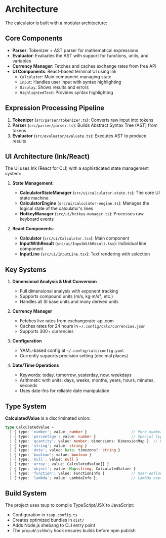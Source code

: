 # Architecture

The calculator is built with a modular architecture:

## Core Components

- **Parser**: Tokenizer + AST parser for mathematical expressions
- **Evaluator**: Evaluates the AST with support for functions, units, and variables
- **Currency Manager**: Fetches and caches exchange rates from free API
- **UI Components**: React-based terminal UI using Ink
  - `Calculator`: Main component managing state
  - `Input`: Handles user input with syntax highlighting
  - `Display`: Shows results and errors
  - `HighlightedText`: Provides syntax highlighting

## Expression Processing Pipeline

1. **Tokenizer** (`src/parser/tokenizer.ts`): Converts raw input into tokens
2. **Parser** (`src/parser/parser.ts`): Builds Abstract Syntax Tree (AST) from tokens
3. **Evaluator** (`src/evaluator/evaluate.ts`): Executes AST to produce results

## UI Architecture (Ink/React)

The UI uses Ink (React for CLI) with a sophisticated state management system:

1. **State Management**:
   - **CalculatorStateManager** (`src/ui/calculator-state.ts`): The core UI state machine
   - **CalculatorEngine** (`src/ui/calculator-engine.ts`): Manages the logical state of the calculator's lines
   - **HotkeyManager** (`src/ui/hotkey-manager.ts`): Processes raw keyboard events

2. **React Components**:
   - **Calculator** (`src/ui/Calculator.tsx`): Main component
   - **InputWithResult** (`src/ui/InputWithResult.tsx`): Individual line component
   - **InputLine** (`src/ui/InputLine.tsx`): Text rendering with selection

## Key Systems

1. **Dimensional Analysis & Unit Conversion**
   - Full dimensional analysis with exponent tracking
   - Supports compound units (m/s, kg⋅m/s², etc.)
   - Handles all SI base units and many derived units

2. **Currency Manager**
   - Fetches live rates from exchangerate-api.com
   - Caches rates for 24 hours in `~/.config/calc/currencies.json`
   - Supports 300+ currencies

3. **Configuration**
   - YAML-based config at `~/.config/calc/config.yaml`
   - Currently supports precision setting (decimal places)

4. **Date/Time Operations**
   - Keywords: today, tomorrow, yesterday, now, weekdays
   - Arithmetic with units: days, weeks, months, years, hours, minutes, seconds
   - Uses date-fns for reliable date manipulation

## Type System

**CalculatedValue** is a discriminated union:
```typescript
type CalculatedValue = 
  | { type: 'number'; value: number }                    // Pure numbers only, no units
  | { type: 'percentage'; value: number }                // Special type for percentages
  | { type: 'quantity'; value: number; dimensions: DimensionMap }  // Numbers with dimensional analysis
  | { type: 'string'; value: string }
  | { type: 'date'; value: Date; timezone?: string }
  | { type: 'boolean'; value: boolean }
  | { type: 'null'; value: null }
  | { type: 'array'; value: CalculatedValue[] }
  | { type: 'object'; value: Map<string, CalculatedValue> }
  | { type: 'function'; value: FunctionInfo }            // User-defined functions
  | { type: 'lambda'; value: LambdaInfo };               // Lambda expressions
```

## Build System

The project uses tsup to compile TypeScript/JSX to JavaScript:
- Configuration in `tsup.config.ts`
- Creates optimized bundles in `dist/`
- Adds Node.js shebang to CLI entry point
- The `prepublishOnly` hook ensures builds before npm publish
